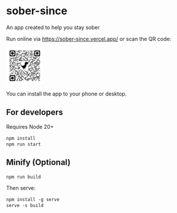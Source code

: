 # sober-since
An app created to help you stay sober

Run online via https://sober-since.vercel.app/ or scan the QR code:

<img src="qrcode_sober-since.vercel.app.png" width="100" height="100" />

You can install the app to your phone or desktop.


## For developers

Requires Node 20+

```
npm install
npm run start
```

## Minify (Optional)
```
npm run build
```

Then serve:
```
npm install -g serve
serve -s build
```
